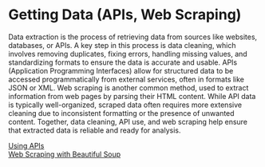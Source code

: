 # Getting Data (APIs, Web Scraping)
Data extraction is the process of retrieving data from sources like websites, databases, or APIs. A key step in this process is data cleaning, which involves removing duplicates, fixing errors, handling missing values, and standardizing formats to ensure the data is accurate and usable. APIs (Application Programming Interfaces) allow for structured data to be accessed programmatically from external services, often in formats like JSON or XML. Web scraping is another common method, used to extract information from web pages by parsing their HTML content. While API data is typically well-organized, scraped data often requires more extensive cleaning due to inconsistent formatting or the presence of unwanted content. Together, data cleaning, API use, and web scraping help ensure that extracted data is reliable and ready for analysis.


[Using APIs](../API/API.md)
<br>
[Web Scraping with Beautiful Soup](../Python/web_scraping_beautifulsoup.ipynb)

